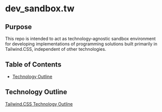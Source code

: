 # dev_sandbox.tw

## Purpose

This repo is intended to act as technology-agnostic sandbox environment for developing implementations of programming solutions built primarily in Tailwind.CSS, independent of other technologies.

## Table of Contents

- [Technology Outline](#technology-outline)

## Technology Outline

[Tailwind.CSS Technology Outline](tailwind-css-outline.md)